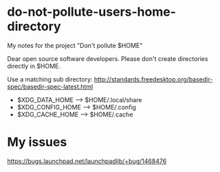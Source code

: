 # do-not-pollute-users-home-directory
My notes for the project "Don't pollute $HOME"

Dear open source software developers. Please don't create directories directly in $HOME.

Use a matching sub directory: http://standards.freedesktop.org/basedir-spec/basedir-spec-latest.html

 * $XDG_DATA_HOME --> $HOME/.local/share
 * $XDG_CONFIG_HOME --> $HOME/.config
 * $XDG_CACHE_HOME --> $HOME/.cache

# My issues
https://bugs.launchpad.net/launchpadlib/+bug/1468476
